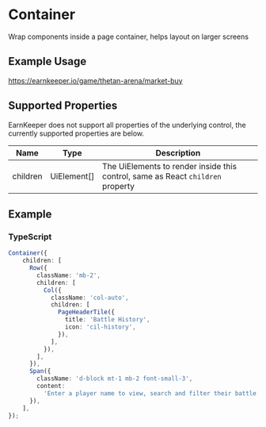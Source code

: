 # Container

Wrap components inside a page container, helps layout on larger screens

## Example Usage

<https://earnkeeper.io/game/thetan-arena/market-buy>

## Supported Properties

EarnKeeper does not support all properties of the underlying control, the currently supported properties are below.

| Name     | Type         | Description                                                                     |
| -------- | ------------ | ------------------------------------------------------------------------------- |
| children | UiElement\[] | The UiElements to render inside this control, same as React `children` property |

## Example

### TypeScript

```typescript
Container({
    children: [
      Row({
        className: 'mb-2',
        children: [
          Col({
            className: 'col-auto',
            children: [
              PageHeaderTile({
                title: 'Battle History',
                icon: 'cil-history',
              }),
            ],
          }),
        ],
      }),
      Span({
        className: 'd-block mt-1 mb-2 font-small-3',
        content:
          'Enter a player name to view, search and filter their battle history',
      }),
    ],
});
```
